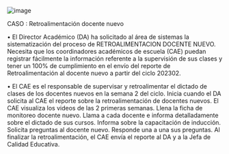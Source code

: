 ![image](https://github.com/user-attachments/assets/5b60e2e9-c461-4327-93c6-68b708ff57c5) 

CASO : Retroalimentación docente nuevo

• El Director Académico (DA) ha solicitado al área de sistemas la sistematización del proceso de
RETROALIMENTACION DOCENTE NUEVO. Necesita que los coordinadores académicos de escuela (CAE) puedan
registrar fácilmente la información referente a la supervisión de sus clases y tener un 100% de cumplimiento en el
envío del reporte de Retroalimentación al docente nuevo a partir del ciclo 202302.

• El CAE es el responsable de supervisar y retroalimentar el dictado de clases de los docentes nuevos en la semana 2
del ciclo. Inicia cuando el DA solicita al CAE el reporte sobre la retroalimentación de docentes nuevos. El CAE
visualiza los videos de las 2 primeras semanas. Llena la ficha de monitoreo docente nuevo. Llama a cada docente e
informa detalladamente sobre el dictado de sus cursos. Informa sobre la capacitación de inducción. Solicita
preguntas al docente nuevo. Responde una a una sus preguntas. Al finalizar la retroalimentación, el CAE envía el
reporte al DA y a la Jefa de Calidad Educativa.
